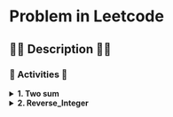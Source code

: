 # Problem in Leetcode
## :scroll::book: Description :book::scroll:
### :memo: Activities :memo:
<details>
<summary><b>1. Two sum</b></summary>

## Two sum
Given an array of integers nums and an integer target, return indices of the two numbers such that they add up to target.
You may assume that each input would have exactly one solution, and you may not use the same element twice.
You can return the answer in any order.
### Example

---
#### INPUT
>nums = [2,7,11,15], target = 9
#### OUTPUT
>[0,1]
---
#### INPUT
>nums = [3,2,4], target = 6
#### OUTPUT
>[0,1]
---

### Whiteboard
* In the lost case (O(**n<sup>2</sup>**))
<div align="center">
<img src="https://user-images.githubusercontent.com/66263776/116494229-02151a00-a866-11eb-971c-6752ed3718f4.png" width="600" height= "600">
</div>
<div align="center">
    <table>
        <tr>
            <th><center>Runtime</center></th>
            <th><center>Memory</center></th>
        </tr>
        <tr>
            <td align="center">464 ms</td>
            <td align="center">14.4 MB</td>
        </tr>
    </table>
</div>

<div align="center">

[Check code](https://github.com/CBarreiro96/PlatformWeb_Exercise/commit/2aaaee9a18c0cbb4abaa0dcdcaa811952186067f#diff-24c60a2d6f3815ab6f252e4ba704a7ff0f5f813ce4b8fb3cb9a9676acf2256bd)

</div>

* The best case O(**n**)
<div align="center">
<img src="https://user-images.githubusercontent.com/66263776/116566410-5ce15c80-a8cc-11eb-9ce1-f4688e93b9fe.png" width="600" height= "600">
</div>
<div align="center">
    <table>
        <tr>
            <th><center>Runtime</center></th>
            <th><center>Memory</center></th>
        </tr>
        <tr>
            <td align="center">40 ms</td>
            <td align="center">14.5 MB</td>
        </tr>
    </table>
</div>

<div align="center">

[Check code](https://github.com/CBarreiro96/PlatformWeb_Exercise/blob/master/Leetcode/Python/Two_Sum.py)

</div>

</details>

<details>
    <summary><b>2. Reverse_Integer</b></summary>
    
## Reverse Integer
### :scroll: Description :scroll:

Given a signed 32-bit integer x, return x with its digits reversed. If reversing x causes the value 
to go outside the signed 32-bit integer range [-2<sup>31</sup>, 2<sup>31</sup> - 1], then return 0.

---
### INPUT
>x = 123
### OUTPUT
>321
---
### INPUT
>x = -123
### OUTPUT
>-321
---
### INPUT
>x = 0
### OUTPUT
>0
---
## WHiteboard

<div align="center">
<img src="https://user-images.githubusercontent.com/66263776/116604605-f5d79e00-a8f3-11eb-9e72-4ba8eaa54c41.png" width="600" height= "600">
</div>

<div align="center">
    <table>
        <tr>
            <th><center>Runtime</center></th>
            <th><center>Memory</center></th>
        </tr>
        <tr>
            <td align="center">32 ms</td>
            <td align="center">14.2 MB</td>
        </tr>
    </table>
</div>

</details>

